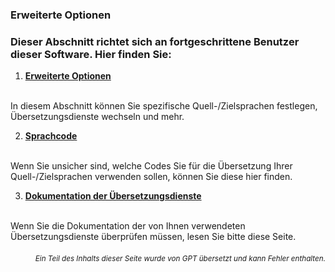 ### Erweiterte Optionen

### Dieser Abschnitt richtet sich an fortgeschrittene Benutzer dieser Software. Hier finden Sie:

1. [**Erweiterte Optionen**](./advanced.md)
<br>
In diesem Abschnitt können Sie spezifische Quell-/Zielsprachen festlegen, Übersetzungsdienste wechseln und mehr.

2. [**Sprachcode**](./Sprach-Codes.md)
<br>
Wenn Sie unsicher sind, welche Codes Sie für die Übersetzung Ihrer Quell-/Zielsprachen verwenden sollen, können Sie diese hier finden.

3. [**Dokumentation der Übersetzungsdienste**](./Dokumentation-der-Übersetzungsdienste.md)
<br>
Wenn Sie die Dokumentation der von Ihnen verwendeten Übersetzungsdienste überprüfen müssen, lesen Sie bitte diese Seite.

<div align="right"> 
<h6><small>Ein Teil des Inhalts dieser Seite wurde von GPT übersetzt und kann Fehler enthalten.</small></h6>